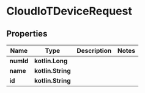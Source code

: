 
# CloudIoTDeviceRequest

## Properties
Name | Type | Description | Notes
------------ | ------------- | ------------- | -------------
**numId** | **kotlin.Long** |  | 
**name** | **kotlin.String** |  | 
**id** | **kotlin.String** |  | 



